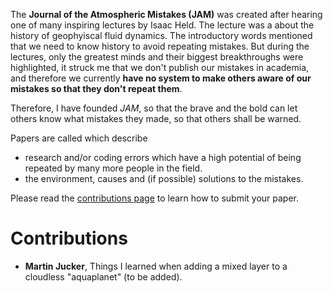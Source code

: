 The **Journal of the Atmospheric Mistakes (JAM)** was created after hearing one of many inspiring lectures by Isaac Held.
The lecture was a about the history of geophyiscal fluid dynamics. The introductory words
mentioned that we need to know history to avoid repeating mistakes.
But during the lectures, only the greatest minds and their biggest breakthroughs were highlighted, it struck me that we don't publish our mistakes in academia, and therefore we currently
**have no system to make others aware of our mistakes so that they don't repeat them**.

Therefore, I have founded _JAM_, so that the brave and the bold can let others know what mistakes they made, so that others shall be warned.

Papers are called which describe
- research and/or coding errors which have a high potential of being repeated by many more people in the field.
- the environment, causes and (if possible) solutions to the mistakes.

Please read the [contributions page](CONTRIBUTE.md) to learn how to submit your paper.

# Contributions
- **Martin Jucker**, Things I learned when adding a mixed layer to a cloudless "aquaplanet" (to be added).
